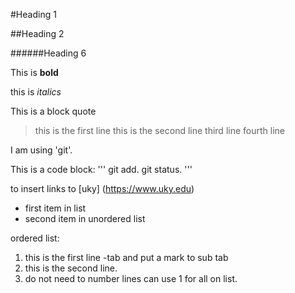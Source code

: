 #Heading 1

##Heading 2

######Heading 6

This is **bold**

this is *italics*

This is a block quote

>this is the first line
>this is the second line
>third line
>fourth line

I am using 'git'.

This is a code block:
'''
git add.
git status.
'''

to insert links to [uky] (https://www.uky.edu)

* first item in list
* second item in unordered list

ordered list:

1. this is the first line
	-tab and put a mark to sub tab
1. this is the second line.
1. do not need to number lines can use 1 for all on list.



